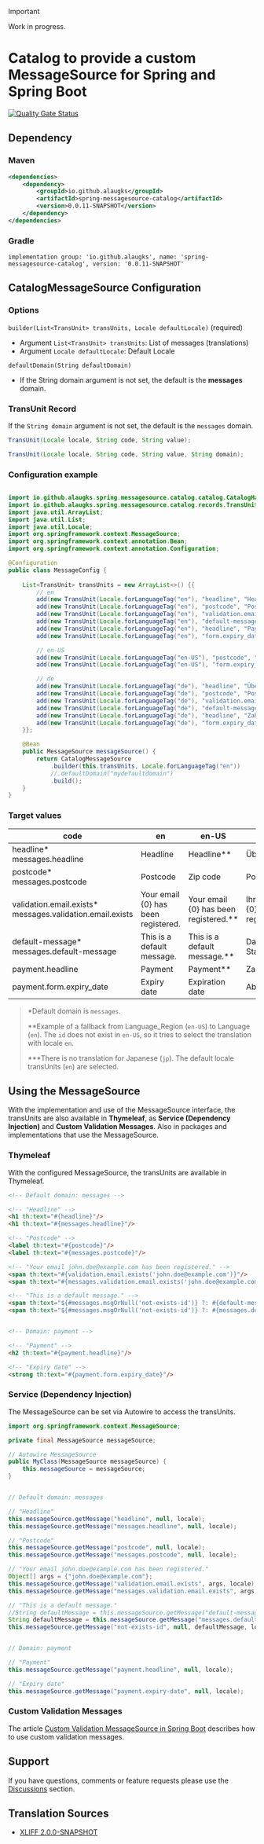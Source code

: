 > [!IMPORTANT]
> Work in progress.

# Catalog to provide a custom MessageSource for Spring and Spring Boot

[![Quality Gate Status](https://sonarcloud.io/api/project_badges/measure?project=alaugks_spring-messagesource-base&metric=alert_status&token=3d2b79af1f0f0ab6089e565495b4db6f621e9a13)](https://sonarcloud.io/summary/overall?id=alaugks_spring-messagesource-base)

## Dependency

### Maven

```xml
<dependencies>
    <dependency>
        <groupId>io.github.alaugks</groupId>
        <artifactId>spring-messagesource-catalog</artifactId>
        <version>0.0.11-SNAPSHOT</version>
    </dependency>
</dependencies>
```

### Gradle

```
implementation group: 'io.github.alaugks', name: 'spring-messagesource-catalog', version: '0.0.11-SNAPSHOT'
```

## CatalogMessageSource Configuration

### Options

`builder(List<TransUnit> transUnits, Locale defaultLocale)` (required)
* Argument `List<TransUnit> transUnits`: List of messages (translations)<br>
* Argument `Locale defaultLocale`: Default Locale

`defaultDomain(String defaultDomain)`
* If the String domain argument is not set, the default is the **messages** domain.

### TransUnit Record

If the `String domain` argument is not set, the default is the `messages` domain.

```java
TransUnit(Locale locale, String code, String value);

TransUnit(Locale locale, String code, String value, String domain);
```


### Configuration example


```java

import io.github.alaugks.spring.messagesource.catalog.catalog.CatalogHandler;
import io.github.alaugks.spring.messagesource.catalog.records.TransUnit;
import java.util.ArrayList;
import java.util.List;
import java.util.Locale;
import org.springframework.context.MessageSource;
import org.springframework.context.annotation.Bean;
import org.springframework.context.annotation.Configuration;

@Configuration
public class MessageConfig {
    
    List<TransUnit> transUnits = new ArrayList<>() {{
        // en
        add(new TransUnit(Locale.forLanguageTag("en"), "headline", "Headline"));
        add(new TransUnit(Locale.forLanguageTag("en"), "postcode", "Postcode"));
        add(new TransUnit(Locale.forLanguageTag("en"), "validation.email.exists", "Your email {0} has been registered."));
        add(new TransUnit(Locale.forLanguageTag("en"), "default-message", "This is a default message."));
        add(new TransUnit(Locale.forLanguageTag("en"), "headline", "Payment", "payment"));
        add(new TransUnit(Locale.forLanguageTag("en"), "form.expiry_date", "Expiry date", "payment"));

        // en-US
        add(new TransUnit(Locale.forLanguageTag("en-US"), "postcode", "Zip code"));
        add(new TransUnit(Locale.forLanguageTag("en-US"), "form.expiry_date", "Expiration date", "payment"));

        // de
        add(new TransUnit(Locale.forLanguageTag("de"), "headline", "Überschrift"));
        add(new TransUnit(Locale.forLanguageTag("de"), "postcode", "Postleitzahl"));
        add(new TransUnit(Locale.forLanguageTag("de"), "validation.email.exists", "Ihre E-Mail {0} wurde registriert."));
        add(new TransUnit(Locale.forLanguageTag("de"), "default-message", "Das ist ein Standardtext."));
        add(new TransUnit(Locale.forLanguageTag("de"), "headline", "Zahlung", "payment"));
        add(new TransUnit(Locale.forLanguageTag("de"), "form.expiry_date", "Ablaufdatum", "payment"));
    }};

    @Bean
    public MessageSource messageSource() {
        return CatalogMessageSource
            .builder(this.transUnits, Locale.forLanguageTag("en"))
            //.defaultDomain("mydefaultdomain")
            .build();
    }
}
```

### Target values

<table>
  <thead>
  <tr>
    <th>code</th>
    <th>en</th>
    <th>en-US</th>
    <th>de</th>
    <th>jp***</th>
  </tr>
  </thead>
  <tbody>
  <tr>
    <td>headline*<br>messages.headline</td>
    <td>Headline</td>
    <td>Headline**</td>
    <td>Überschrift</td>
    <td>Headline</td>
  </tr>
  <tr>
    <td>postcode*<br>messages.postcode</td>
    <td>Postcode</td>
    <td>Zip code</td>
    <td>Postleitzahl</td>
    <td>Postcode</td>
  </tr>
  <tr>
    <td>validation.email.exists*<br>messages.validation.email.exists</td>
    <td>Your email {0} has been registered.</td>
    <td>Your email {0} has been registered.**</td>
    <td>Ihre E-Mail {0} wurde registriert.</td>
    <td>Your email {0} has been registered.</td>
  </tr>
  <tr>
    <td>default-message*<br>messages.default-message</td>
    <td>This is a default message.</td>
    <td>This is a default message.**</td>
    <td>Das ist ein Standardtext.</td>
    <td>This is a default message.</td>
  </tr>
  <tr>
    <td>payment.headline</td>
    <td>Payment</td>
    <td>Payment**</td>
    <td>Zahlung</td>
    <td>Payment</td>
  </tr>
  <tr>
    <td>payment.form.expiry_date</td>
    <td>Expiry date</td>
    <td>Expiration date</td>
    <td>Ablaufdatum</td>
    <td>Expiry date</td>
  </tr>
  </tbody>
</table>

> *Default domain is `messages`.
>
> **Example of a fallback from Language_Region (`en-US`) to Language (`en`). The `id` does not exist in `en-US`, so it tries to select the translation with locale `en`.
> 
> ***There is no translation for Japanese (`jp`). The default locale transUnits (`en`) are selected.

<a name="a5"></a>

## Using the MessageSource

With the implementation and use of the MessageSource interface, the transUnits are also available in **Thymeleaf**, as **Service (Dependency Injection)** and **Custom Validation Messages**. Also in packages and implementations that use the MessageSource.

### Thymeleaf

With the configured MessageSource, the transUnits are available in Thymeleaf.

```html
<!-- Default domain: messages -->

<!-- "Headline" -->
<h1 th:text="#{headline}"/>
<h1 th:text="#{messages.headline}"/>

<!-- "Postcode" -->
<label th:text="#{postcode}"/>
<label th:text="#{messages.postcode}"/>

<!-- "Your email john.doe@example.com has been registered." -->
<span th:text="#{validation.email.exists('john.doe@example.com')}"/>
<span th:text="#{messages.validation.email.exists('john.doe@example.com')}"/>

<!-- "This is a default message." -->
<span th:text="${#messages.msgOrNull('not-exists-id')} ?: #{default-message}"/>
<span th:text="${#messages.msgOrNull('not-exists-id')} ?: #{messages.default-message}"/>


<!-- Domain: payment -->

<!-- "Payment" -->
<h2 th:text="#{payment.headline}"/>

<!-- "Expiry date" -->
<strong th:text="#{payment.form.expiry_date}"/>
```

### Service (Dependency Injection)

The MessageSource can be set via Autowire to access the transUnits.

```java
import org.springframework.context.MessageSource;

private final MessageSource messageSource;

// Autowire MessageSource
public MyClass(MessageSource messageSource) {
    this.messageSource = messageSource;
}


// Default domain: messages

// "Headline"
this.messageSource.getMessage("headline", null, locale);
this.messageSource.getMessage("messages.headline", null, locale);

// "Postcode"
this.messageSource.getMessage("postcode", null, locale);
this.messageSource.getMessage("messages.postcode", null, locale);

// "Your email john.doe@example.com has been registered."
Object[] args = {"john.doe@example.com"};
this.messageSource.getMessage("validation.email.exists", args, locale);
this.messageSource.getMessage("messages.validation.email.exists", args, locale);

// "This is a default message."
//String defaultMessage = this.messageSource.getMessage("default-message", null, locale);
String defaultMessage = this.messageSource.getMessage("messages.default-message", null, locale);
this.messageSource.getMessage("not-exists-id", null, defaultMessage, locale);


// Domain: payment

// "Payment"
this.messageSource.getMessage("payment.headline", null, locale);

// "Expiry date"
this.messageSource.getMessage("payment.expiry-date", null, locale);
```

### Custom Validation Messages

The article [Custom Validation MessageSource in Spring Boot](https://www.baeldung.com/spring-custom-validation-message-source) describes how to use custom validation messages.


## Support

If you have questions, comments or feature requests please use the [Discussions](https://github.com/alaugks/spring-xliff-translation/discussions) section.

<a name="a8"></a>


## Translation Sources

* [XLIFF 2.0.0-SNAPSHOT](https://github.com/alaugks/spring-messagesource-xliff/tree/snapshot/2.0.0)
